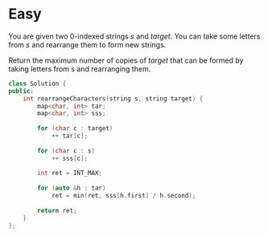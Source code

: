 # Easy

You are given two 0-indexed strings $s$ and $target$. You can take some letters from $s$ and rearrange them to form new strings.

Return the maximum number of copies of $target$ that can be formed by taking letters from s and rearranging them.

```cpp
class Solution {
public:
    int rearrangeCharacters(string s, string target) {
        map<char, int> tar;
        map<char, int> sss;
        
        for (char c : target)
            ++ tar[c];
        
        for (char c : s)
            ++ sss[c];
        
        int ret = INT_MAX;
        
        for (auto &h : tar)
            ret = min(ret, sss[h.first] / h.second);
        
        return ret;
    }
};
```
